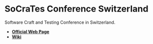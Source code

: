 # SoCraTes Conference Switzerland

Software Craft and Testing Conference in Switzerland.

* [**Official Web Page**](http://socrates-ch.org/)
* [**Wiki**](https://github.com/socrates-ch/socrates-conference/wiki)
